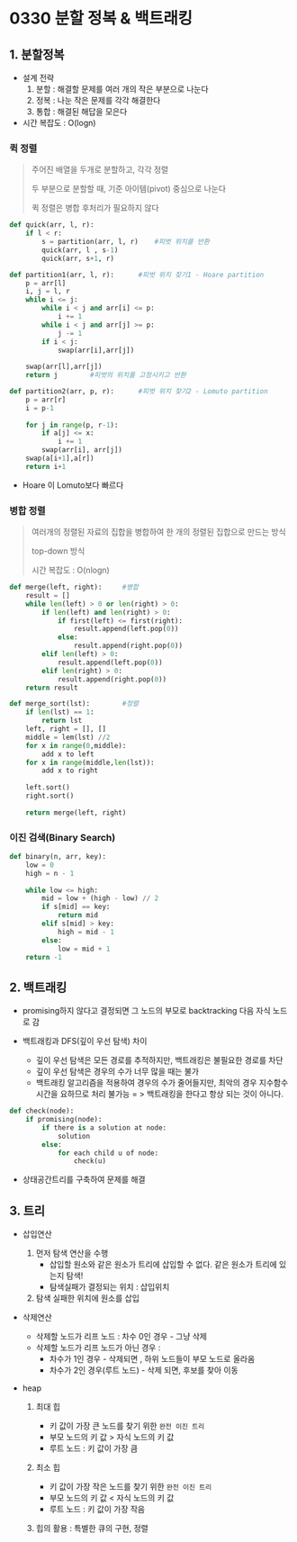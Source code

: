 # 0330 분할 정복 & 백트래킹

## 1. 분할정복

- 설계 전략
  1. 분할 : 해결할 문제를 여러 개의 작은 부분으로 나눈다
  2. 정복 : 나눈 작은 문제를 각각 해결한다
  3. 통합 : 해결된 해답을 모은다
- 시간 복잡도 : O(logn)

### 퀵 정렬

> 주어진 배열을 두개로 분할하고, 각각 정렬
>
> 두 부분으로 분할할 때, 기준 아이템(pivot) 중심으로 나눈다
>
> 퀵 정렬은 병합 후처리가 필요하지 않다

```python
def quick(arr, l, r):
    if l < r:
        s = partition(arr, l, r)	#피벗 위치를 반환
        quick(arr, l , s-1)
        quick(arr, s+1, r)
```

```python
def partition1(arr, l, r):		#피벗 위치 찾기1 - Hoare partition
    p = arr[l]
    i, j = l, r
    while i <= j:
        while i < j and arr[i] <= p:
            i += 1
        while i < j and arr[j] >= p:
            j -= 1
        if i < j:
            swap(arr[i],arr[j])
            
    swap(arr[l],arr[j])
    return j		#피벗의 위치를 고정시키고 반환
```

```python
def partition2(arr, p, r):		#피벗 위치 찾기2 - Lomuto partition
    p = arr[r]
    i = p-1
    
    for j in range(p, r-1):
        if a[j] <= x:
            i += 1
        swap(arr[i], arr[j])
    swap(a[i+1],a[r])
    return i+1
```

- Hoare 이 Lomuto보다 빠르다

### 병합 정렬

> 여러개의 정렬된 자료의 집합을 병합하여 한 개의 정렬된 집합으로 만드는 방식
>
> top-down 방식
>
> 시간 복잡도 : O(nlogn)

```python
def merge(left, right):		#병합
    result = []
    while len(left) > 0 or len(right) > 0:
        if len(left) and len(right) > 0:
            if first(left) <= first(right):
                result.append(left.pop(0))
            else:
                result.append(right.pop(0))
        elif len(left) > 0:
            result.append(left.pop(0))
        elif len(right) > 0:
            result.append(right.pop(0))
    return result

def merge_sort(lst):		#정렬
    if len(lst) == 1:
        return lst
    left, right = [], []
    middle = lem(lst) //2
    for x in range(0,middle):
        add x to left
    for x in range(middle,len(lst)):
        add x to right
    
    left.sort()
    right.sort()
    
    return merge(left, right)
```



### 이진 검색(Binary Search)

```python
def binary(n, arr, key):
    low = 0
    high = n - 1
    
    while low <= high:
        mid = low + (high - low) // 2
        if s[mid] == key:
            return mid
        elif s[mid] > key:
            high = mid - 1
        else:
            low = mid + 1
    return -1
```



## 2. 백트래킹

- promising하지 않다고 결정되면 그 노드의 부모로 backtracking 다음 자식 노드로 감

- 백트래킹과 DFS(깊이 우선 탐색) 차이
  - 깊이 우선 탐색은 모든 경로를 추적하지만, 백트래킹은 불필요한 경로를 차단
  - 깊이 우선 탐색은 경우의 수가 너무 많을 때는 불가
  - 백트래킹 알고리즘을 적용하여 경우의 수가 줄어들지만, 최악의 경우 지수함수 시간을 요하므로 처리 불가능 = > 백트래킹을 한다고 항상 되는 것이 아니다.

```python
def check(node):
    if promising(node):
        if there is a solution at node:
            solution
        else:
            for each child u of node:
                check(u)
```

- 상태공간트리를 구축하여 문제를 해결



## 3. 트리

- 삽입연산
  1. 먼저 탐색 연산을 수행
     - 삽입할 원소와 같은 원소가 트리에 삽입할 수 없다. 같은 원소가 트리에 있는지 탐색!
     - 탐색실패가 결정되는 위치 : 삽입위치
  2. 탐색 실패한 위치에 원소를 삽입
- 삭제연산
  - 삭제할 노드가 리프 노드 : 차수 0인 경우 - 그냥 삭제
  - 삭제할 노드가 리프 노드가 아닌 경우 : 
    - 차수가 1인 경우 - 삭제되면 , 하위 노드들이 부모 노드로 올라옴
    - 차수가 2인 경우(루트 노드) - 삭제 되면, 후보를 찾아 이동



- heap

  1. 최대 힙
     - 키 값이 가장 큰 노드를 찾기 위한 `완전 이진 트리`
     - 부모 노드의 키 값 > 자식 노드의 키 값
     - 루트 노드 : 키 값이 가장 큼
  2. 최소 힙
     - 키 값이 가장 작은 노드를 찾기 위한 `완전 이진 트리`
     - 부모 노드의 키 값 < 자식 노드의 키 값
     - 루트 노드 : 키 값이 가장 작음

  3. 힙의 활용 : 특별한 큐의 구현, 정렬